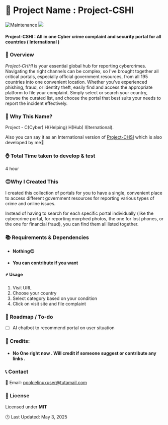 
🚀 Project Name : Project-CSHI
===============

![Maintenance](https://img.shields.io/badge/Maintained%3F-yes-purple.svg)
<a href="https://github.com/gigachad80/grep-backURLs/issues"><img src="https://img.shields.io/badge/contributions-welcome-brightgreen.svg?style=flat"></a>

#### Project-CSHI : All in one Cyber crime complaint and security portal for all countries ( International ) 

### 📌 Overview


 *_Project-CHHI_* is your essential global hub for reporting cybercrimes. Navigating the right channels can be complex, so I've brought together all critical portals, especially official government resources, from all 195 countries into one convenient location. Whether you've experienced phishing, fraud, or identity theft, easily find and access the appropriate platform to file your complaint. Simply select or search your country, browse the curated list, and choose the portal that best suits your needs to report the incident effectively.

### 🤔 Why This Name?

Project - C(Cyber) H(Helping) H(Hub) I(Iternational). 

Also you can say it as an International version of [Project-CHSI](https://project-cshi.netlify.app/) which is also developed by me🫠


### ⌚ Total Time taken to develop & test

 4 hour

### 🙃Why I Created This

 I created this collection of portals for you to have a single, convenient place to access different government resources for reporting various types of crime and online issues.

Instead of having to search for each specific portal individually (like the cybercrime portal, for reporting morphed photos, the one for lost phones, or the one for financial fraud), you can find them all listed together.

### 📚  Requirements & Dependencies

* #### Nothing😉
* #### You can contribute if you want 

#### ⚡ Usage

 1. Visit URL
 2. Choose your country
 3. Select category based on your condition  
 4. Click on visit site and file complaint


### 📝 Roadmap / To-do 

- [ ] AI chatbot to recommend portal on user situation

### 💓 Credits:


 * #### No One right now . Will credit if someone suggest or contribute any links .

### 📞 Contact

 📧 Email: pookielinuxuser@tutamail.com


### 📄 License

Licensed under **MIT**

🕒 Last Updated: May 3, 2025 
